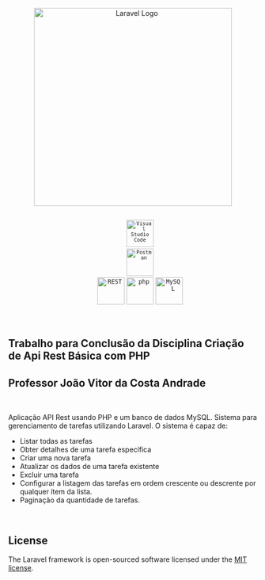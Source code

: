 <p align="center"><a href="https://laravel.com" target="_blank"><img src="https://raw.githubusercontent.com/laravel/art/master/logo-lockup/5%20SVG/2%20CMYK/1%20Full%20Color/laravel-logolockup-cmyk-red.svg" width="400" alt="Laravel Logo"></a>
<div align="center">
	<code>
	<code><img width="55" src="https://user-images.githubusercontent.com/25181517/192108891-d86b6220-e232-423a-bf5f-90903e6887c3.png" alt="Visual Studio Code" title="Visual Studio Code"/></code>
	<code><img width="55" src="https://user-images.githubusercontent.com/25181517/192109061-e138ca71-337c-4019-8d42-4792fdaa7128.png" alt="Postman" title="Postman"/></code>
	<img width="55" src="https://user-images.githubusercontent.com/25181517/192107858-fe19f043-c502-4009-8c47-476fc89718ad.png" alt="REST" title="REST"/></code>
	<code><img width="55" src="https://user-images.githubusercontent.com/25181517/183570228-6a040b9f-3ddf-47a2-a201-743121dac664.png" alt="php" title="php"/></code>
	<code><img width="55" src="https://user-images.githubusercontent.com/25181517/183896128-ec99105a-ec1a-4d85-b08b-1aa1620b2046.png" alt="MySQL" title="MySQL"/></code>
</div>
<br>
<br>

## Trabalho para Conclusão da Disciplina Criação de Api Rest Básica com PHP
## Professor João Vitor da Costa Andrade

<br>


Aplicação API Rest usando PHP e um banco de dados MySQL. Sistema para gerenciamento de tarefas utilizando Laravel. O sistema é capaz de:

- Listar todas as tarefas
- Obter detalhes de uma tarefa específica
- Criar uma nova tarefa
- Atualizar os dados de uma tarefa existente
- Excluir uma tarefa
- Configurar a listagem das tarefas em ordem crescente ou descrente por qualquer ítem da lista.
- Paginação da quantidade de tarefas.

<br>

## License

The Laravel framework is open-sourced software licensed under the [MIT license](https://opensource.org/licenses/MIT).

